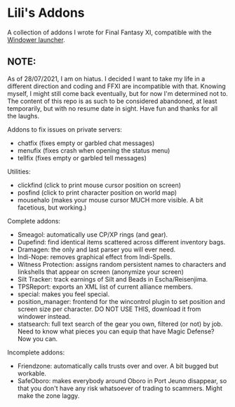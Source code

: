 # Lili's Addons
A collection of addons I wrote for Final Fantasy XI, compatible with the [Windower launcher](http://windower.net/).  

## NOTE:
As of 28/07/2021, I am on hiatus. I decided I want to take my life in a different direction and coding and FFXI are incompatible with that. Knowing myself, I might still come back eventually, but for now I'm determined not to. The content of this repo is as such to be considered abandoned, at least temporarily, but with no resume date in sight. Have fun and thanks for all the laughs.

Addons to fix issues on private servers:
- chatfix (fixes empty or garbled chat messages)
- menufix (fixes crash when opening the status menu)
- tellfix (fixes empty or garbled tell messages)

Utilities:
- clickfind (click to print mouse cursor position on screen)
- posfind (click to print character position on world map)
- mousehalo (makes your mouse cursor MUCH more visible. A bit facetious, but working.)

Complete addons:
- Smeagol: automatically use CP/XP rings (and gear).
- Dupefind: find identical items scattered across different inventory bags.
- Dramagen: the only and last parser you will ever need.
- Indi-Nope: removes graphical effect from Indi-Spells.
- Witness Protection: assigns random persistent names to characters and linkshells that appear on screen (anonymize your screen)
- Silt Tracker: track earnings of Silt and Beads in Escha/Reisenjima.  
- TPSReport: exports an XML list of current alliance members.
- special: makes you feel special.
- position_manager: frontend for the wincontrol plugin to set position and screen size per character. DO NOT USE THIS, download it from windower instead.
- statsearch: full text search of the gear you own, filtered (or not) by job. Need to know what pieces you can equip that have Magic Defense? Now you can.

Incomplete addons:
- Friendzone: automatically calls trusts over and over. A bit bugged but workable.
- SafeOboro: makes everybody around Oboro in Port Jeuno disappear, so that you don't have any risk whatsoever of trading to scammers. Might make the zone laggy.
